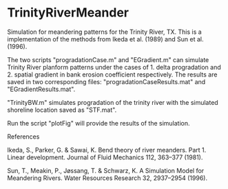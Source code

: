 # TrinityRiverMeander
Simulation for meandering patterns for the Trinity River, TX. This is a implementation of the methods from Ikeda et al. (1989) and Sun et al. (1996).

The two scripts "progradationCase.m" and "EGradient.m" can simulate Trinity River planform patterns under the cases of 1. delta progradation and 2. spatial gradient in bank erosion coefficient respectively. The results are saved in two corresponding files: "progradationCaseResults.mat" and "EGradientResults.mat".

"TrinityBW.m" simulates progradation of the trinity river with the simulated shoreline location saved as "STF.mat".

Run the script "plotFig" will provide the results of the simulation.


References

Ikeda, S., Parker, G. & Sawai, K. Bend theory of river meanders. Part 1. Linear development. Journal of Fluid Mechanics 112, 363–377 (1981).

Sun, T., Meakin, P., Jøssang, T. & Schwarz, K. A Simulation Model for Meandering Rivers. Water Resources Research 32, 2937–2954 (1996).
